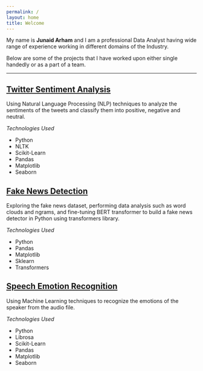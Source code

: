 ```yaml
---
permalink: /
layout: home
title: Welcome
---
```


My name is **Junaid Arham** and I am a professional Data Analyst having wide range of experience working in different domains of the Industry.

Below are some of the projects that I have worked upon either single handedly or as a part of a team.

----

## [Twitter Sentiment Analysis](https://www.analyticsvidhya.com/blog/2018/07/hands-on-sentiment-analysis-dataset-python/)

Using Natural Language Processing (NLP) techniques to analyze the sentiments of the tweets and classify them into positive, negative and neutral.

_Technologies Used_
- Python
- NLTK
- Scikit-Learn
- Pandas
- Matplotlib
- Seaborn

## [Fake News Detection](https://data-flair.training/blogs/advanced-python-project-detecting-fake-news/)
Exploring the fake news dataset, performing data analysis such as word clouds and ngrams, and fine-tuning BERT transformer to build a fake news detector in Python using transformers library.

_Technologies Used_
- Python
- Pandas
- Matplotlib
- Sklearn
- Transformers

## [Speech Emotion Recognition](https://data-flair.training/blogs/python-mini-project-speech-emotion-recognition/)

Using Machine Learning techniques to recognize the emotions of the speaker from the audio file.

_Technologies Used_
- Python
- Librosa
- Scikit-Learn
- Pandas
- Matplotlib
- Seaborn